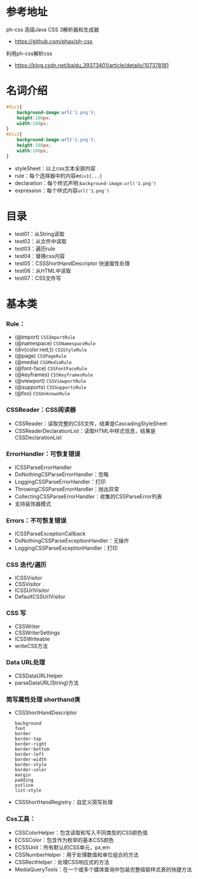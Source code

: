 # 参考地址
ph-css 高级Java CSS 3解析器和生成器
- https://github.com/phax/ph-css

利用ph-css解析css
- https://blog.csdn.net/baidu_39373401/article/details/107378181

# 名词介绍
```css
#div1{
    background-image:url('1.png');
    height:100px;
    width:100px;
}
#div2{
    background-image:url('2.png');
    height:100px;
    width:100px;
}
```
- styleSheet：以上css文本全部内容
- rule：每个选择器中的内容`#div1{...}`
- declaration：每个样式声明:`background-image:url('1.png')`
- expression：每个样式内容`url('1.png')`

# 目录
- test01：从String读取
- test02：从文件中读取
- test03：遍历rule
- test04：替换css内容
- test05：CSSShortHandDescriptor 快速属性处理
- test06：从HTML中读取
- test07：CSS文件写

# 基本类
### Rule：
- (@import) `CSSImportRule`
- (@namespace) `CSSNamespaceRule`
- (div{color:red;}) `CSSStyleRule`
- (@page) `CSSPageRule`
- (@media) `CSSMediaRule`
- (@font-face) `CSSFontFaceRule`
- (@keyframes) `CSSKeyframesRule`
- (@viewport) `CSSViewportRule`
- (@supports) `CSSSupportsRule`
- (@foo) `CSSUnknownRule`

### CSSReader：CSS阅读器
- CSSReader：读取完整的CSS文件，结果是CascadingStyleSheet
- CSSReaderDeclarationList：读取HTML中样式信息，结果是CSSDeclarationList

### ErrorHandler：可恢复错误
- ICSSParseErrorHandler
- DoNothingCSParseErrorHandler：忽略
- LoggingCSSParseErrorHandler：打印 
- ThrowingCSSParseErrorHandler：抛出异常
- CollectingCSSParseErrorHandler：收集的CSSParseError列表
- 支持装饰器模式

### Errors：不可恢复错误
- ICSSParseExceptionCallback
- DoNothingCSSParseExceptionHandler：无操作
- LoggingCSSParseExceptionHandler：打印

### CSS 迭代/遍历
- ICSSVisitor
- CSSVisitor
- ICSSUrlVisitor 
- DefaultCSSUrlVisitor

### CSS 写
- CSSWriter
- CSSWriterSettings
- ICSSWriteable
- writeCSS方法

### Data URL处理
- CSSDataURLHelper
- parseDataURL(String)方法

### 简写属性处理 shorthand类
- CSSShortHandDescriptor
    ```
    background
    font
    border
    border-top
    border-right
    border-bottom
    border-left
    border-width
    border-style
    border-color
    margin
    padding
    outline
    list-style
    ```
- CSSShortHandRegistry：自定义简写处理

### Css工具：
- CSSColorHelper：包含读取和写入不同类型的CSS颜色值
- ECSSColor：包含作为枚举的基本CSS颜色
- ECSSUnit：所有默认的CSS单元，px,em
- CSSNumberHelper：用于处理数值和单位组合的方法
- CSSRectHelper：处理CSS响应式的方法
- MediaQueryTools：在一个或多个媒体查询中包装完整级联样式表的快捷方法